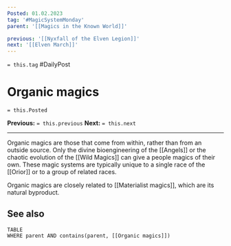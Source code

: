 ```yaml
---
Posted: 01.02.2023
tag: '#MagicSystemMonday'
parent: '[[Magics in the Known World]]'

previous: '[[Nyxfall of the Elven Legion]]'
next: '[[Elven March]]'
---
```

`= this.tag` #DailyPost
# Organic magics
`= this.Posted`

**Previous:** `= this.previous`
**Next:** `= this.next`

---

Organic magics are those that come from within, rather than from an outside source. Only the divine bioengineering of the [[Angels]] or the chaotic evolution of the [[Wild Magics]] can give a people magics of their own. These magic systems are typically unique to a single race of the [[Orior]] or to a group of related races.

Organic magics are closely related to [[Materialist magics]], which are its natural byproduct.

## See also
```dataview
TABLE
WHERE parent AND contains(parent, [[Organic magics]])
```
